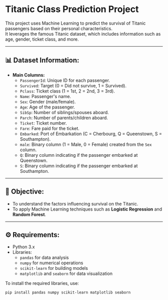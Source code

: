 # Titanic Class Prediction Project  

This project uses Machine Learning to predict the survival of Titanic passengers based on their personal characteristics.  
It leverages the famous Titanic dataset, which includes information such as age, gender, ticket class, and more.  

---

## 📊 Dataset Information:  
- **Main Columns:**  
  - `PassengerId`: Unique ID for each passenger.  
  - `Survived`: Target (0 = Did not survive, 1 = Survived).  
  - `Pclass`: Ticket class (1 = 1st, 2 = 2nd, 3 = 3rd).  
  - `Name`: Passenger's name.  
  - `Sex`: Gender (male/female).  
  - `Age`: Age of the passenger.  
  - `SibSp`: Number of siblings/spouses aboard.  
  - `Parch`: Number of parents/children aboard.  
  - `Ticket`: Ticket number.  
  - `Fare`: Fare paid for the ticket.  
  - `Embarked`: Port of Embarkation (C = Cherbourg, Q = Queenstown, S = Southampton).  
  - `male`: Binary column (1 = Male, 0 = Female) created from the `Sex` column.  
  - `Q`: Binary column indicating if the passenger embarked at Queenstown.  
  - `S`: Binary column indicating if the passenger embarked at Southampton.  

---

## 🚀 Objective:  
- To understand the factors influencing survival on the Titanic.  
- To apply Machine Learning techniques such as **Logistic Regression** and **Random Forest**.  

---

## ⚙️ Requirements:  
- Python 3.x  
- Libraries:  
  - `pandas` for data analysis  
  - `numpy` for numerical operations  
  - `scikit-learn` for building models  
  - `matplotlib` and `seaborn` for data visualization  

To install the required libraries, use:  
```bash
pip install pandas numpy scikit-learn matplotlib seaborn
